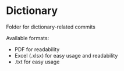 # Dictionary
Folder for dictionary-related commits

Available formats:
- PDF for readability
- Excel (.xlsx) for easy usage and readability
- .txt for easy usage
